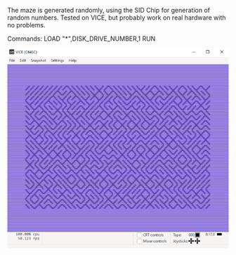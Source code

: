 The maze is generated randomly, using the SID Chip for generation of random numbers.
Tested on VICE, but probably work on real hardware with no problems.

Commands:
LOAD "*",DISK_DRIVE_NUMBER,1
RUN

![alt text](https://github.com/AugustoEmanuel/C64-Maze-Test-Assembly/blob/main/sample.png?raw=true)
